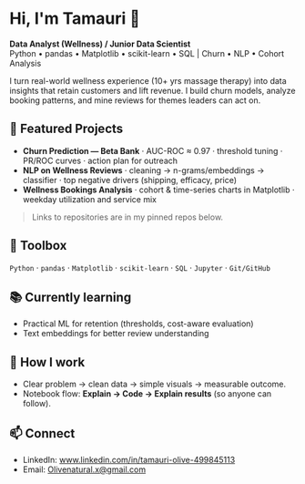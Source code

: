# Hi, I'm Tamauri 👋

**Data Analyst (Wellness) / Junior Data Scientist**  
Python • pandas • Matplotlib • scikit-learn • SQL | Churn • NLP • Cohort Analysis

I turn real-world wellness experience (10+ yrs massage therapy) into data insights that retain customers and lift revenue. I build churn models, analyze booking patterns, and mine reviews for themes leaders can act on.

## 🔭 Featured Projects
- **Churn Prediction — Beta Bank** · AUC-ROC ≈ 0.97 · threshold tuning · PR/ROC curves · action plan for outreach  
- **NLP on Wellness Reviews** · cleaning → n-grams/embeddings → classifier · top negative drivers (shipping, efficacy, price)  
- **Wellness Bookings Analysis** · cohort & time-series charts in Matplotlib · weekday utilization and service mix

> Links to repositories are in my pinned repos below.

## 🧰 Toolbox
`Python` · `pandas` · `Matplotlib` · `scikit-learn` · `SQL` · `Jupyter` · `Git/GitHub`

## 📚 Currently learning
- Practical ML for retention (thresholds, cost-aware evaluation)  
- Text embeddings for better review understanding

## 💬 How I work
- Clear problem → clean data → simple visuals → measurable outcome.  
- Notebook flow: **Explain → Code → Explain results** (so anyone can follow).

## 📫 Connect
- LinkedIn: www.linkedin.com/in/tamauri-olive-499845113  
- Email: Olivenatural.x@gmail.com
